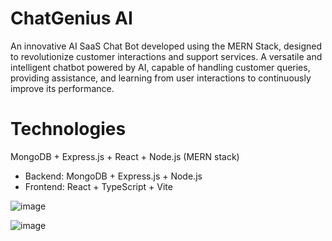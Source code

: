# ChatGenius AI
An innovative AI SaaS Chat Bot developed using the MERN Stack, designed to revolutionize customer interactions and support services.
A versatile and intelligent chatbot powered by AI, capable of handling customer queries, providing assistance, and learning from user interactions to continuously improve its performance.

# Technologies
MongoDB + Express.js + React + Node.js (MERN stack)

- Backend: MongoDB + Express.js + Node.js
- Frontend: React + TypeScript + Vite

![image](https://github.com/SylviaRatemo/ChatGeniusAI/assets/12081174/aa863485-ae6f-40d1-a6f2-8056f3113b59)

![image](https://github.com/SylviaRatemo/ChatGeniusAI/assets/12081174/1d3cf1eb-dfb2-438f-a603-c76a3da5b709)

